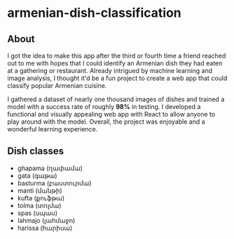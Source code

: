 # armenian-dish-classification
## About 
I got the idea to make this app after the third or fourth time a friend reached out to me with hopes that I could identify an Armenian dish they had eaten at a gathering or restaurant. Already intrigued by machine learning and image analysis, I thought it'd be a fun project to create a web app that could classify popular Armenian cuisine.

I gathered a dataset of nearly one thousand images of dishes and trained a model with a success rate of roughly **98%** in testing. I developed a functional and visually appealing web app with React to allow anyone to play around with the model. Overall, the project was enjoyable and a wonderful learning experience.

## Dish classes
- ghapama (ղափամա)
- gata (գաթա)
- basturma (բաստուրմա)
- manti (մանթի)
- kufta (քուֆթա)
- tolma (տոլմա)
- spas (սպաս)
- lahmajo (լահմաջո)
- harissa (հարիսա)